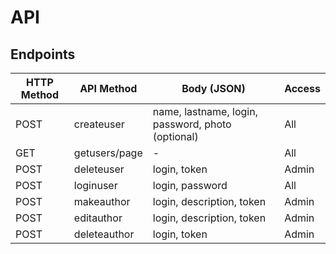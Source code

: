 # API

## Endpoints

HTTP Method | API Method | Body (JSON) | Access
---|---|---|---
POST | createuser | name, lastname, login, password, photo (optional) | All
GET | getusers/page | - | All
POST | deleteuser | login, token | Admin
POST | loginuser | login, password | All
POST | makeauthor | login, description, token | Admin
POST | editauthor | login, description, token | Admin
POST | deleteauthor | login, token | Admin
